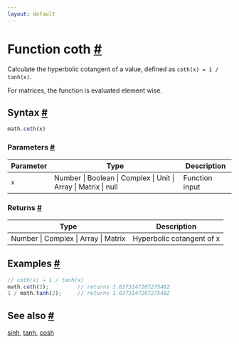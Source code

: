 ```yaml
---
layout: default
---
```


<h1 id="function-coth">Function coth <a href="#function-coth" title="Permalink">#</a></h1>

Calculate the hyperbolic cotangent of a value,
defined as `coth(x) = 1 / tanh(x)`.

For matrices, the function is evaluated element wise.


<h2 id="syntax">Syntax <a href="#syntax" title="Permalink">#</a></h2>

```js
math.coth(x)
```

<h3 id="parameters">Parameters <a href="#parameters" title="Permalink">#</a></h3>

Parameter | Type | Description
--------- | ---- | -----------
`x` | Number &#124; Boolean &#124; Complex &#124; Unit &#124; Array &#124; Matrix &#124; null | Function input

<h3 id="returns">Returns <a href="#returns" title="Permalink">#</a></h3>

Type | Description
---- | -----------
Number &#124; Complex &#124; Array &#124; Matrix | Hyperbolic cotangent of x


<h2 id="examples">Examples <a href="#examples" title="Permalink">#</a></h2>

```js
// coth(x) = 1 / tanh(x)
math.coth(2);         // returns 1.0373147207275482
1 / math.tanh(2);     // returns 1.0373147207275482
```


<h2 id="see-also">See also <a href="#see-also" title="Permalink">#</a></h2>

[sinh](sinh.html),
[tanh](tanh.html),
[cosh](cosh.html)


<!-- Note: This file is automatically generated from source code comments. Changes made in this file will be overridden. -->
